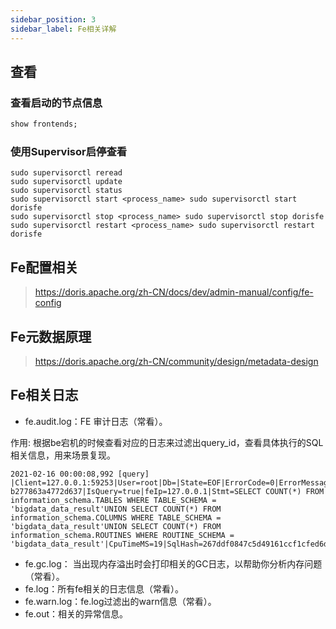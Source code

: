 ```yaml
---
sidebar_position: 3
sidebar_label: Fe相关详解
---
```


## 查看

### 查看启动的节点信息
```sql
show frontends;
```

### 使用Supervisor启停查看

```shell
sudo supervisorctl reread
sudo supervisorctl update
sudo supervisorctl status
sudo supervisorctl start <process_name> sudo supervisorctl start dorisfe
sudo supervisorctl stop <process_name> sudo supervisorctl stop dorisfe
sudo supervisorctl restart <process_name> sudo supervisorctl restart dorisfe
```

## Fe配置相关

> https://doris.apache.org/zh-CN/docs/dev/admin-manual/config/fe-config

## Fe元数据原理

> https://doris.apache.org/zh-CN/community/design/metadata-design

## Fe相关日志

- fe.audit.log：FE 审计日志（常看）。

作用: 根据be宕机的时候查看对应的日志来过滤出query_id，查看具体执行的SQL相关信息，用来场景复现。

```log
2021-02-16 00:00:08,992 [query] |Client=127.0.0.1:59253|User=root|Db=|State=EOF|ErrorCode=0|ErrorMessage=|Time=133|ScanBytes=0|ScanRows=0|ReturnRows=3|StmtId=15843271|QueryId=30d550dff51a40ee-b277863a4772d637|IsQuery=true|feIp=127.0.0.1|Stmt=SELECT COUNT(*) FROM information_schema.TABLES WHERE TABLE_SCHEMA = 'bigdata_data_result'UNION SELECT COUNT(*) FROM information_schema.COLUMNS WHERE TABLE_SCHEMA = 'bigdata_data_result'UNION SELECT COUNT(*) FROM information_schema.ROUTINES WHERE ROUTINE_SCHEMA = 'bigdata_data_result'|CpuTimeMS=19|SqlHash=267ddf0847c5d49161ccf1cfed6d31fa|peakMemoryBytes=2859160|SqlDigest=|TraceId=|FuzzyVariables=
```

- fe.gc.log： 当出现内存溢出时会打印相关的GC日志，以帮助你分析内存问题（常看）。
- fe.log：所有fe相关的日志信息（常看）。
- fe.warn.log：fe.log过滤出的warn信息（常看）。
- fe.out：相关的异常信息。


